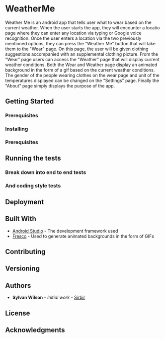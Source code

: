 # WeatherMe
Weather Me is an android app that tells user what to wear based on the current weather.  When the user starts the app, they will encounter
a locatio page where they can enter any location via typing or Google voice recognition.  Once the user enters a location via the two 
previously mentioned options, they can press the "Weather Me" button that will take them to the "Wear" page.  On this page, the user will
be given clothing suggestions accompanied with an supplemental clothing picture.  From the "Wear" page users can access the "Weather" 
page that will display current weather conditions.  Both the Wear and Weather page display an animated background in the form of a gif 
based on the current weather conditions. The gender of the people wearing clothes on the wear page and unit of the temperatures
displayed can be changed on the "Settings" page.  Finally the "About" page simply displays the purpose of the app. 

## Getting Started 

### Prerequisites

### Installing 

### Prerequisites

## Running the tests 

### Break down into end to end tests

### And coding style tests

## Deployment

## Built With
* [Android Studio](https://developer.android.com/develop/index.html) - The development framework used
* [Fresco](https://http://frescolib.org/docs/) - Used to generate animated backgrounds in the form of GIFs

## Contributing

## Versioning

## Authors

* **Sylvan Wilson** - *Initial work* - [Sirbir](https://github.com/Sirbir)


## License

## Acknowledgments























